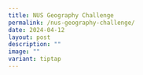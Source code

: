 ```yaml
---
title: NUS Geography Challenge
permalink: /nus-geography-challenge/
date: 2024-04-12
layout: post
description: ""
image: ""
variant: tiptap
---
```

